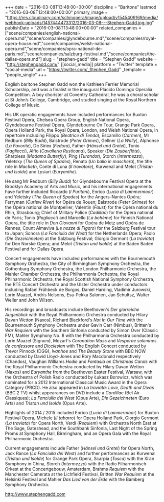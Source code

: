 +++
date = "2016-03-08T13:48:00+00:00"
discipline = "Baritone"
lastmod = "2016-03-08T13:48:00+00:00"
primary_image = "https://res.cloudinary.com/schmopera/image/upload/v1545409169/media/webhook-uploads/1457444473312/2016-03-08---Stephen-Gadd.jpg.jpg"
publishDate = "2016-03-08T13:48:00+00:00"
related_companies = ["scene/companies/english-national-opera.md","scene/companies/glyndebourne.md","scene/companies/royal-opera-house.md","scene/companies/welsh-national-opera.md","scene/companies/opra-national-de-paris.md","scene/companies/salzburg-festival.md","scene/companies/the-dallas-opera.md"]
slug = "stephen-gadd"
title = "Stephen Gadd"
website = "http://stephengadd.com/"
[[social_media]]
platform = "Twitter"
template = "social-media"
url = "https://twitter.com/_Stephen_Gadd"
_template = "people_single"
+++

English baritone Stephen Gadd won the Kathleen Ferrier Memorial Scholarship, and was a finalist in the inaugural Plácido Domingo Operalia Competition. A boy chorister at Coventry Cathedral, he was a choral scholar at St John’s College, Cambridge, and studied singing at the Royal Northern College of Music.

His UK operatic engagements have included performances for Buxton Festival Opera, Chelsea Opera Group, English National Opera, Glyndebourne Festival Opera, Glyndebourne On Tour, Grange Park Opera, Opera Holland Park, the Royal Opera, London, and Welsh National Opera, in repertoire including Filippo (*Beatrice di Tenda*), Escamillo (*Carmen*), Mr Redburn (*Billy Budd*), Balstrode (*Peter Grimes*), Gellner (*La Wally*), Alphonse (*La Favorite*), De Siriex (*Fedora*), Father (*Hänsel und Gretel*), Tonio (*Pagliacci*), Alfio (*Cavalleria Rusticana*), Speaker (*Die Zauberflöte*), Sharpless (*Madama Butterfly*), Ping (*Turandot*), Storch (*Intermezzo*), Yeletsky (*The Queen of Spades*), Renato (*Un ballo in maschera*), the title role in *Macbeth*, Conte di Luna (*Il trovatore*), Kurwenal and Melot (*Tristan und Isolde*) and Lysiart (*Euryanthe*).

He sang Mr Redburn (*Billy Budd*) for Glyndebourne Festival Opera at the Brooklyn Academy of Arts and Music, and his international engagements have further included Riccardo (*I Puritani*), Enrico (*Lucia di Lammermoor*) and Yeletsky (*The Queen of Spades*) for the Angers-Nantes Opéra; Ferryman (*Curlew River*) for Opéra de Rouen; Balstrode (*Peter Grimes*) for the Opéra national de Montpellier; Valentin (*Faust*) for the Opéra national du Rhin, Strasbourg; Chief of Military Police (*Cadillac*) for the Opéra national de Paris; Tonio (*Pagliacci*) and Marcello (*La bohème*) for Finnish National Opera, the title role in *Don Giovanni* for Opéra de Metz and Opéra de Rennes; Count Almaviva (*Le nozze di Figaro*) for the Salzburg Festival tour to Japan; Sonora (*La Fanciulla del West*) for the Netherlands Opera; Paolo (*Die Gezeichneten*) at the Salzburg Festival; Giorgio Germont (*La traviata*) for Den Norske Opera; and Melot (*Tristan und Isolde*) at the Baden Baden Festival and for Dallas Opera.

Concert engagements have included performances with the Bournemouth Symphony Orchestra, the City of Birmingham Symphony Orchestra, the Gothenburg Symphony Orchestra, the London Philharmonic Orchestra, the Mahler Chamber Orchestra, the Philharmonia Orchestra, the Royal Philharmonic Orchestra, the Royal Scottish National Symphony Orchestra, the RTÉ Concert Orchestra and the Ulster Orchestra under conductors including Rafael Frühbeck de Burgos, Daniel Harding, Vladimir Jurowski, Lorin Maazel, Andris Nelsons, Esa-Pekka Salonen, Jan Schultsz, Walter Weller and John Wilson.

His recordings and broadcasts include Beethoven's *Der glorreiche Augenblick* with the Royal Philharmonic Orchestra conducted by Hilary Davan Wetton (Naxos), Richard Blackford's *Not In Our Time* with the Bournemouth Symphony Orchestra under Gavin Carr (Nimbus), Britten's *War Requiem* with the Southern Sinfonia conducted by Simon Over (Classic FM), Mahler Symphony No. 8 with the Philharmonia Orchestra conducted by Lorin Maazel (Signum), Mozart's *Coronation Mass* and *Vesperae solemnes de confessore* and *Dioclesian* with The English Concert conducted by Trevor Pinnock (DGG), *Ivanhoe* and *The Beauty Stone* with BBC NOW conducted by David Lloyd-Jones and Rory Macdonald respectively (Chandos), Vaughan Williams *Hodie* and *Fantasia on Christmas Carols* with the Royal Philharmonic Orchestra conducted by Hilary Davan Wetton (Naxos) and *Euryanthe* from the Beethoven Easter Festival, Warsaw, with the Orchestra of Polish Radio conducted by Łukasz Borowicz, which was nominated for a 2012 International Classical Music Award in the Opera Category (PRCD). He also appeared in *La traviata: Love, Death and Divas* (BBC 2 TV) whilst appearances on DVD include a *Cardillac* (Bel Air Classiques); *La Fanciulla del West* (Opus Arte), *Die Gezeichneten* (Euro Arts) and *Tristan und Isolde* (Opus Arte).

Highlights of 2014 / 2015 included Enrico (*Lucia di Lammermoor*) for Buxton Festival Opera, Michele (*Il tabarro*) for Opera Holland Park, Giorgio Germont (*La traviata*) for Opera North, Verdi (*Requiem*) with Orchestra North East at The Sage, Gateshead, and the Southbank Sinfonia, Last Night of the Spring Proms at Symphony Hall, Birmingham, and an Opera Gala with the Royal Philharmonic Orchestra.

Current engagements include Father (*Hänsel und Gretel*) for Opera North, Jack Rance (*La Fanciulla del West*) and further performances as Kurwenal (*Tristan und Isolde*) for Grange Park Opera, Scarpia (*Tosca*) with the Xi’an Symphony in China, Storch (*Intermezzo*) with the Radio Filharmonisch Orkest at the Concertgebouw, Amsterdam, Brahms *Requiem* with the Manchester Camerata at the Lichfield Festival, Britten *War Requiem* at the Helsinki Festival and Mahler *Das Lied von der Erde* with the Bamberg Symphony Orchestra.

http://www.stephengadd.com


